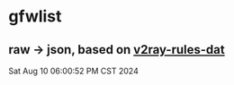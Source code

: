 # gfwlist
## raw -> json, based on [v2ray-rules-dat](https://github.com/Loyalsoldier/v2ray-rules-dat)
Sat Aug 10 06:00:52 PM CST 2024

